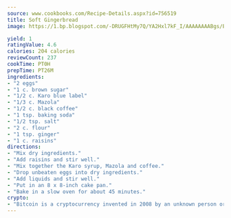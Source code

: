 ```yaml
---
source: www.cookbooks.com/Recipe-Details.aspx?id=756519
title: Soft Gingerbread
image: https://1.bp.blogspot.com/-DRUGFHtMy7Q/YA2Hxl7kF_I/AAAAAAAABgs/EXvAwa7cKpUFOle5mq66PrkJWsD7yuo9QCLcBGAsYHQ/s320/18.png

yield: 1
ratingValue: 4.6
calories: 204 calories
reviewCount: 237
cookTime: PT0H
prepTime: PT26M
ingredients:
- "2 eggs"
- "1 c. brown sugar"
- "1/2 c. Karo blue label"
- "1/3 c. Mazola"
- "1/2 c. black coffee"
- "1 tsp. baking soda"
- "1/2 tsp. salt"
- "2 c. flour"
- "1 tsp. ginger"
- "1 c. raisins"
directions:
- "Mix dry ingredients."
- "Add raisins and stir well."
- "Mix together the Karo syrup, Mazola and coffee."
- "Drop unbeaten eggs into dry ingredients."
- "Add liquids and stir well."
- "Put in an 8 x 8-inch cake pan."
- "Bake in a slow oven for about 45 minutes."
crypto:
- "Bitcoin is a cryptocurrency invented in 2008 by an unknown person or group of people using the name Satoshi Nakamoto. The currency began use in 2009 when its implementation was released as open-source software. Bitcoin is a decentralized digital currency, without a central bank or single administrator that can be sent from user to user on the peer-to-peer bitcoin network without the need for intermediaries. Transactions are verified by network nodes through cryptography and recorded in a public distributed ledger called a blockchain. Bitcoins are created as a reward for a process known as mining. They can be exchanged for other currencies, products, and services. Research produced by the University of Cambridge estimated that in 2017, there were 2.9 to 5.8 million unique users using a cryptocurrency wallet, most of them using bitcoin."
---
```

